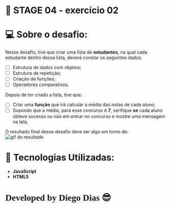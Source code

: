 # :notebook: STAGE 04 - exercício 02


# 💻 Sobre o desafio:
Nesse desafio, tive que criar uma lista de __estudantes__, na qual cada estudante dentro dessa lista, deverá constar os seguintes dados.
- [ ]  Estrutura de dados com objetos;
- [ ]  Estrutura de repetição;
- [ ]  Criação de funções;
- [ ]  Operadores comparativos.

Depois de ter criado a lista, tive que:

- [ ]  Criar uma **função** que irá calcular a média das notas de cada aluno;
- [ ]  Supondo que a média, para esse concurso é **7**, verifique **se** cada aluno obteve sucesso ou não em entrar no concurso e mostre uma mensagem na tela.

O resultado final desse desafio deve ser algo em torno de:
![gif do resultado](https://file.notion.so/f/s/3cd7bde5-dc14-4cb5-bb7d-02b02087f39e/Peek_18-04-2022_01-23.gif?id=ab34943e-64ef-443a-a925-2cb15ced9da6&table=block&spaceId=08f749ff-d06d-49a8-a488-9846e081b224&expirationTimestamp=1690646400000&signature=s-69h1MJkt6ol4UD6Qk58PgrVh7SwOtPNTD1FyEqvCs)



# 🚀 Tecnologias Utilizadas:
- __JavaScript__
- __HTML5__


 # <span style="font-family: Source Sans Pro;"> Developed by Diego Dias</span> :sunglasses:
